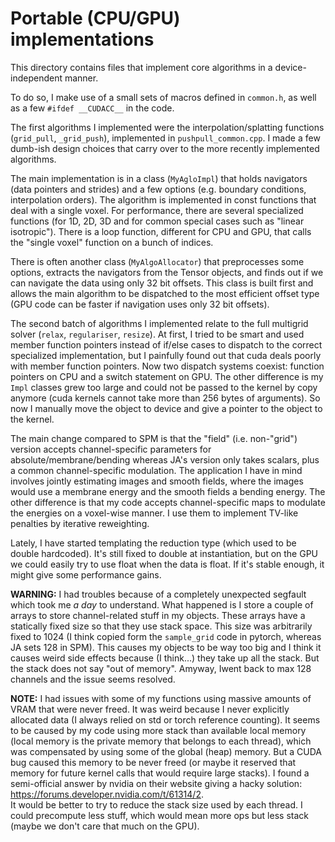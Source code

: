 # Portable (CPU/GPU) implementations

This directory contains files that implement
core algorithms in a device-independent manner.

To do so, I make use of a small sets of macros defined in `common.h`, 
as well as a few `#ifdef __CUDACC__` in the code.

The first algorithms I implemented were the interpolation/splatting 
functions (`grid_pull`, `_grid_push`), implemented in `pushpull_common.cpp`.
I made a few dumb-ish design choices that carry over to the more recently 
implemented algorithms.

The main implementation is in a class (`MyAgloImpl`) that holds navigators
(data pointers and strides) and a few options (e.g. boundary conditions, 
interpolation orders). The algorithm is implemented in const functions that 
deal with a single voxel. For performance, there are several specialized 
functions (for 1D, 2D, 3D and for common special cases such as 
"linear isotropic"). There is a loop function, different for CPU and GPU, 
that calls the "single voxel" function on a bunch of indices.

There is often another class (`MyAlgoAllocator`) that preprocesses some 
options, extracts the navigators from the Tensor objects, and finds out 
if we can navigate the data using only 32 bit offsets. This class is 
built first and allows the main algorithm to be dispatched to the most efficient
offset type (GPU code can be faster if navigation uses only 32 bit offsets).

The second batch of algorithms I implemented relate to the full multigrid solver
(`relax`, `regulariser`, `resize`). At first, I tried to be smart and used 
member function pointers instead of if/else cases to dispatch to the correct 
specialized implementation, but I painfully found out that cuda 
deals poorly with member function pointers. Now two dispatch systems coexist:
function pointers on CPU and a switch statement on GPU. The other difference is my `Impl` classes grew too
large and could not be passed to the kernel by copy anymore (cuda kernels
cannot take more than 256 bytes of arguments). So now I manually move 
the object to device and give a pointer to the object to the kernel.

The main change compared to SPM is that the "field" (i.e. non-"grid") version
accepts channel-specific parameters for absolute/membrane/bending whereas JA's
version only takes scalars, plus a common channel-specific modulation. 
The application I have in mind involves jointly estimating images and smooth 
fields, where the images would use a membrane energy and the smooth fields a
bending energy. The other difference is that my code accepts channel-specific
maps to modulate the energies on a voxel-wise manner. I use them to implement 
TV-like penalties by iterative reweighting.

Lately, I have started templating the reduction type (which used to be 
double hardcoded). It's still fixed to double at instantiation, but on the 
GPU we could easily try to use float when the data is float. If it's stable
enough, it might give some performance gains.

**WARNING:** I had troubles because of a completely unexpected segfault
which took me *a day* to understand. What happened is I store a couple of 
arrays to store channel-related stuff in my objects. These arrays have a 
statically fixed size so that they use stack space. This size was arbitrarily 
fixed to 1024 (I think copied form the `sample_grid` code in pytorch,
whereas JA sets 128 in SPM). This causes my objects to be way too big 
and I think it causes weird side effects because (I think...) they take 
up all the stack. But the stack does not say "out of memory". Amyway,
Iwent back to max 128 channels and the issue seems resolved. 

**NOTE:** I had issues with some of my functions using massive amounts 
of VRAM that were never freed. It was weird because I never explicitly 
allocated data (I always relied on std or torch reference counting).
It seems to be caused by my code using more stack than available local 
memory (local memory is the private memory that belongs to each thread),
which was compensated by using some of the global (heap) memory. But a 
CUDA bug caused this memory to be never freed (or maybe it reserved 
that memory for future kernel calls that would require large stacks).
I found a semi-official answer by nvidia on their website giving a 
hacky solution: https://forums.developer.nvidia.com/t/61314/2. <br />
It would be better to try to reduce the stack size used by each thread. 
I could precompute less stuff, which would mean more ops but less stack
(maybe we don't care that much on the GPU).
